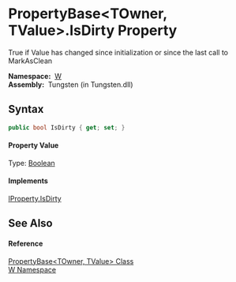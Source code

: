 PropertyBase&lt;TOwner, TValue>.IsDirty Property
================================================
  True if Value has changed since initialization or since the last call to MarkAsClean

  **Namespace:**  [W][1]  
  **Assembly:**  Tungsten (in Tungsten.dll)

Syntax
------

```csharp
public bool IsDirty { get; set; }
```

#### Property Value
Type: [Boolean][2]
#### Implements
[IProperty.IsDirty][3]  


See Also
--------

#### Reference
[PropertyBase&lt;TOwner, TValue> Class][4]  
[W Namespace][1]  

[1]: ../README.md
[2]: http://msdn.microsoft.com/en-us/library/a28wyd50
[3]: ../IProperty/IsDirty.md
[4]: README.md
